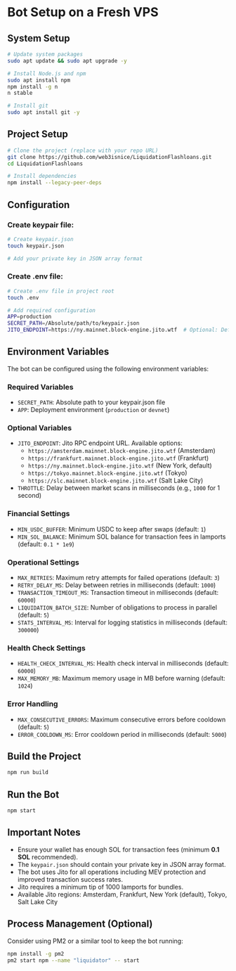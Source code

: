 # Bot Setup on a Fresh VPS

## System Setup

```sh
# Update system packages
sudo apt update && sudo apt upgrade -y

# Install Node.js and npm 
sudo apt install npm
npm install -g n
n stable

# Install git
sudo apt install git -y
```

## Project Setup

```sh
# Clone the project (replace with your repo URL)
git clone https://github.com/web3isnice/LiquidationFlashloans.git
cd LiquidationFlashloans

# Install dependencies
npm install --legacy-peer-deps
```

## Configuration

### Create keypair file:

```sh
# Create keypair.json
touch keypair.json

# Add your private key in JSON array format
```

### Create .env file:

```sh
# Create .env file in project root
touch .env

# Add required configuration
APP=production
SECRET_PATH=/Absolute/path/to/keypair.json
JITO_ENDPOINT=https://ny.mainnet.block-engine.jito.wtf  # Optional: Defaults to NY endpoint
```

## Environment Variables

The bot can be configured using the following environment variables:

### Required Variables
- `SECRET_PATH`: Absolute path to your keypair.json file
- `APP`: Deployment environment (`production` or `devnet`)

### Optional Variables
- `JITO_ENDPOINT`: Jito RPC endpoint URL. Available options:
  - `https://amsterdam.mainnet.block-engine.jito.wtf` (Amsterdam)
  - `https://frankfurt.mainnet.block-engine.jito.wtf` (Frankfurt)
  - `https://ny.mainnet.block-engine.jito.wtf` (New York, default)
  - `https://tokyo.mainnet.block-engine.jito.wtf` (Tokyo)
  - `https://slc.mainnet.block-engine.jito.wtf` (Salt Lake City)
- `THROTTLE`: Delay between market scans in milliseconds (e.g., `1000` for 1 second)

### Financial Settings
- `MIN_USDC_BUFFER`: Minimum USDC to keep after swaps (default: `1`)
- `MIN_SOL_BALANCE`: Minimum SOL balance for transaction fees in lamports (default: `0.1 * 1e9`)

### Operational Settings
- `MAX_RETRIES`: Maximum retry attempts for failed operations (default: `3`)
- `RETRY_DELAY_MS`: Delay between retries in milliseconds (default: `1000`)
- `TRANSACTION_TIMEOUT_MS`: Transaction timeout in milliseconds (default: `60000`)
- `LIQUIDATION_BATCH_SIZE`: Number of obligations to process in parallel (default: `5`)
- `STATS_INTERVAL_MS`: Interval for logging statistics in milliseconds (default: `300000`)

### Health Check Settings
- `HEALTH_CHECK_INTERVAL_MS`: Health check interval in milliseconds (default: `60000`)
- `MAX_MEMORY_MB`: Maximum memory usage in MB before warning (default: `1024`)

### Error Handling
- `MAX_CONSECUTIVE_ERRORS`: Maximum consecutive errors before cooldown (default: `5`)
- `ERROR_COOLDOWN_MS`: Error cooldown period in milliseconds (default: `5000`)

## Build the Project

```sh
npm run build
```

## Run the Bot

```sh
npm start
```

## Important Notes

- Ensure your wallet has enough SOL for transaction fees (minimum **0.1 SOL** recommended).
- The `keypair.json` should contain your private key in JSON array format.
- The bot uses Jito for all operations including MEV protection and improved transaction success rates.
- Jito requires a minimum tip of 1000 lamports for bundles.
- Available Jito regions: Amsterdam, Frankfurt, New York (default), Tokyo, Salt Lake City

## Process Management (Optional)

Consider using PM2 or a similar tool to keep the bot running:

```sh
npm install -g pm2
pm2 start npm --name "liquidator" -- start
```
